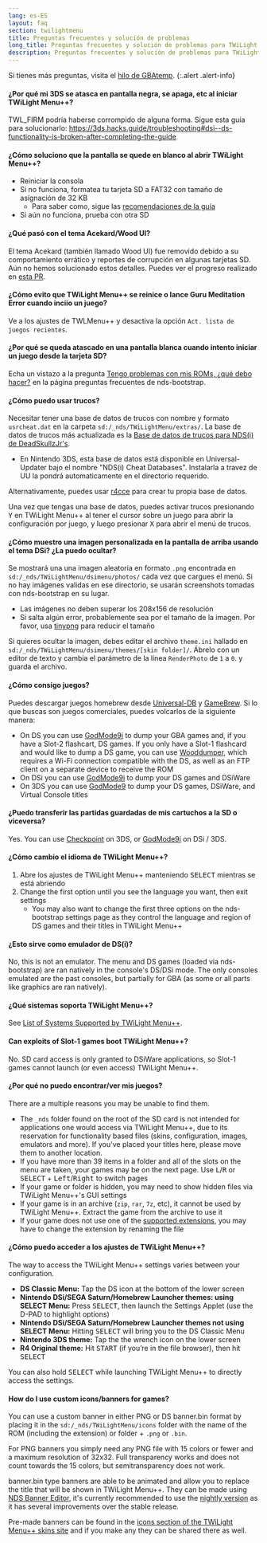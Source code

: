 ```yaml
---
lang: es-ES
layout: faq
section: twilightmenu
title: Preguntas frecuentes y solución de problemas
long_title: Preguntas frecuentes y solución de problemas para TWiLight Menu++
description: Preguntas frecuentes y solución de problemas para TWiLight Menu++
---
```


Si tienes más preguntas, visita el [hilo de GBAtemp](https://gbatemp.net/threads/ds-i-3ds-twilight-menu-gui-for-ds-i-games-and-ds-i-menu-replacement.472200/).
{:.alert .alert-info}

#### ¿Por qué mi 3DS se atasca en pantalla negra, se apaga, etc al iniciar TWiLight Menu++?
TWL_FIRM podría haberse corrompido de alguna forma. Sigue esta guía para solucionarlo: <https://3ds.hacks.guide/troubleshooting#dsi--ds-functionality-is-broken-after-completing-the-guide>

#### ¿Cómo soluciono que la pantalla se quede en blanco al abrir TWiLight Menu++?
- Reiniciar la consola
- Si no funciona, formatea tu tarjeta SD a FAT32 con tamaño de asignación de 32 KB
   - Para saber como, sigue las [recomendaciones de la guía](https://dsi.cfw.guide/sd-card-setup.html)
- Si aún no funciona, prueba con otra SD

#### ¿Qué pasó con el tema Acekard/Wood UI?
El tema Acekard (también llamado Wood UI) fue removido debido a su comportamiento errático y reportes de corrupción en algunas tarjetas SD. Aún no hemos solucionado estos detalles. Puedes ver el progreso realizado en [esta PR](https://github.com/DS-Homebrew/TWiLightMenu/pull/1109).

#### ¿Cómo evito que TWiLight Menu++ se reinice o lance Guru Meditation Error cuando inciio un juego?
Ve a los ajustes de TWLMenu++ y desactiva la opción `Act. lista de juegos recientes`.

#### ¿Por qué se queda atascado en una pantalla blanca cuando intento iniciar un juego desde la tarjeta SD?
Echa un vistazo a la pregunta [Tengo problemas con mis ROMs, ¿qué debo hacer?](../nds-bootstrap/faq?faq=im-having-issues-with-my-roms-what-should-i-do) en la página preguntas frecuentes de nds-bootstrap.

#### ¿Cómo puedo usar trucos?
Necesitar tener una base de datos de trucos con nombre y formato `usrcheat.dat` en la carpeta `sd:/_nds/TWiLightMenu/extras/`. La base de datos de trucos más actualizada es la [Base de datos de trucos para NDS(i) de DeadSkullzJr's](https://gbatemp.net/threads/488711/).
- En Nintendo 3DS, esta base de datos está disponible en Universal-Updater bajo el nombre "NDS(i) Cheat Databases". Instalarla a travez de UU la pondrá automaticamente en el directorio requerido.

Alternativamente, puedes usar [r4cce](http://hp.vector.co.jp/authors/VA013928/soft_en.html) para crear tu propia base de datos.

Una vez que tengas una base de datos, puedes activar trucos presionando <kbd class="face">Y</kbd> en TWiLight Menu++ al tener el cursor sobre un juego para abrir la configuración por juego, y luego presionar <kbd class="face">X</kbd> para abrir el menú de trucos.

#### ¿Cómo muestro una imagen personalizada en la pantalla de arriba usando el tema DSi? ¿La puedo ocultar?
Se mostrará una una imagen aleatoria en formato `.png` encontrada en `sd:/_nds/TWiLightMenu/dsimenu/photos/` cada vez que cargues el menú. Si no hay imágenes validas en ese directorio, se usarán screenshots tomadas con nds-bootstrap en su lugar.

- Las imágenes no deben superar los 208x156 de resolución
- Si salta algún error, probablemente sea por el tamaño de la imagen. Por favor, usa [tinypng](https://tinypng.com) para reducir el tamaño

Si quieres ocultar la imagen, debes editar el archivo `theme.ini` hallado en `sd:/_nds/TWiLightMenu/dsimenu/themes/[skin folder]/`. Ábrelo con un editor de texto y cambia el parámetro de la línea `RenderPhoto` de `1` a `0`. y guarda el archivo.

#### ¿Cómo consigo juegos?
Puedes descargar juegos homebrew desde [Universal-DB](https://db.universal-team.net/ds) y [GameBrew](https://www.gamebrew.org/wiki/List_of_all_DS_homebrew#Games). Si lo que buscas son juegos comerciales, puedes volcarlos de la siguiente manera:
- On DS you can use [GodMode9i](https://github.com/DS-Homebrew/GodMode9i/releases) to dump your GBA games and, if you have a Slot-2 flashcart, DS games. If you only have a Slot-1 flashcard and would like to dump a DS game, you can use [Wooddumper](https://digiex.net/attachments/wooddumper_r89-zip.14735/), which requires a Wi-Fi connection compatible with the DS, as well as an FTP client on a separate device to receive the ROM
- On DSi you can use [GodMode9i](https://github.com/DS-Homebrew/GodMode9i/releases) to dump your DS games and DSiWare
- On 3DS you can use [GodMode9](https://github.com/d0k3/GodMode9/releases) to dump your DS games, DSiWare, and Virtual Console titles

#### ¿Puedo transferir las partidas guardadas de mis cartuchos a la SD o viceversa?
Yes. You can use [Checkpoint](https://github.com/FlagBrew/Checkpoint/releases) on 3DS, or [GodMode9i](https://github.com/DS-Homebrew/GodMode9i/releases) on DSi / 3DS.

#### ¿Cómo cambio el idioma de TWiLight Menu++?
1. Abre los ajustes de TWiLight Menu++ manteniendo <kbd>SELECT</kbd> mientras se está abriendo
1. Change the first option until you see the language you want, then exit settings
   - You may also want to change the first three options on the nds-bootstrap settings page as they control the language and region of DS games and their titles in TWiLight Menu++

#### ¿Esto sirve como emulador de DS(i)?
No, this is not an emulator. The menu and DS games (loaded via nds-bootstrap) are ran natively in the console's DS/DSi mode. The only consoles emulated are the past consoles, but partially for GBA (as some or all parts like graphics are ran natively).

#### ¿Qué sistemas soporta TWiLight Menu++?
See [List of Systems Supported by TWiLight Menu++](../ds-index/emulators#list-of-supported-systems-by-twilight-menu).

#### Can exploits of Slot-1 games boot TWiLight Menu++?
No. SD card access is only granted to DSiWare applications, so Slot-1 games cannot launch (or even access) TWiLight Menu++.

#### ¿Por qué no puedo encontrar/ver mis juegos?
There are a multiple reasons you may be unable to find them.
- The `_nds` folder found on the root of the SD card is not intended for applications one would access via TWiLight Menu++, due to its reservation for functionality based files (skins, configuration, images, emulators and more). If you've placed your titles here, please move them to another location.
- If you have more than 39 items in a folder and all of the slots on the menu are taken, your games may be on the next page. Use <kbd class="l">L</kbd>/<kbd class="r">R</kbd> or <kbd>SELECT</kbd> + <kbd>Left</kbd>/<kbd>Right</kbd> to switch pages
- If your game or folder is hidden, you may need to show hidden files via TWiLight Menu++'s GUI settings
- If your game is in an archive (`zip`, `rar`, `7z`, etc), it cannot be used by TWiLight Menu++. Extract the game from the archive to use it
- If your game does not use one of the [supported extensions](../ds-index/emulators#list-of-systems-supported-by-twilight-menu), you may have to change the extension by renaming the file

#### ¿Cómo puedo acceder a los ajustes de TWiLight Menu++?
The way to access the TWiLight Menu++ settings varies between your configuration.
- **DS Classic Menu:** Tap the DS icon at the bottom of the lower screen
- **Nintendo DSi/SEGA Saturn/Homebrew Launcher themes: using SELECT Menu:** Press <kbd>SELECT</kbd>, then launch the Settings Applet (use the D-PAD to highlight options)
- **Nintendo DSi/SEGA Saturn/Homebrew Launcher themes not using SELECT Menu:** Hitting <kbd>SELECT</kbd> will bring you to the DS Classic Menu
- **Nintendo 3DS theme:** Tap the the wrench icon on the lower screen
- **R4 Original theme:** Hit <kbd>START</kbd> (if you’re in the file browser), then hit <kbd>SELECT</kbd>

You can also hold <kbd>SELECT</kbd> while launching TWiLight Menu++ to directly access the settings.

#### How do I use custom icons/banners for games?
You can use a custom banner in either PNG or DS banner.bin format by placing it in the `sd:/_nds/TWiLightMenu/icons` folder with the name of the ROM (including the extension) or folder + `.png` or `.bin`.

For PNG banners you simply need any PNG file with 15 colors or fewer and a maximum resolution of 32x32. Full transparency works and does not count towards the 15 colors, but semitransparency does not work.

banner.bin type banners are able to be animated and allow you to replace the title that will be shown in TWiLight Menu++. They can be made using [NDS Banner Editor](https://github.com/TheGameratorT/NDS_Banner_Editor/releases), it's currently recommended to use the [nightly version](https://nightly.link/TheGameratorT/NDS_Banner_Editor/workflows/build/master) as it has several improvements over the stable release.

Pre-made banners can be found in the [icons section of the TWiLight Menu++ skins site](https://skins.ds-homebrew.com/icon/) and if you make any they can be shared there as well.
